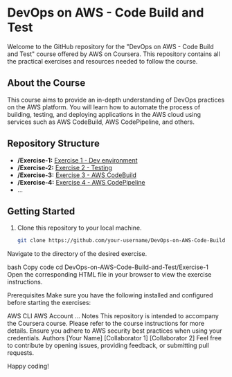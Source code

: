 # DevOps on AWS - Code Build and Test

Welcome to the GitHub repository for the "DevOps on AWS - Code Build and Test" course offered by AWS on Coursera. This repository contains all the practical exercises and resources needed to follow the course.

## About the Course

This course aims to provide an in-depth understanding of DevOps practices on the AWS platform. You will learn how to automate the process of building, testing, and deploying applications in the AWS cloud using services such as AWS CodeBuild, AWS CodePipeline, and others.

## Repository Structure

- **/Exercise-1:** [Exercise 1 - Dev environment](Exercise%201_%20Dev%20environment.html)
- **/Exercise-2:** [Exercise 2 - Testing](Exercise%202_%20Testing.html)
- **/Exercise-3:** [Exercise 3 - AWS CodeBuild](Exercise%203_%20AWS%20CodeBuild.html)
- **/Exercise-4:** [Exercise 4 - AWS CodePipeline](Exercise%204_%20AWS%20CodePipeline.html)
- ...

## Getting Started

1. Clone this repository to your local machine.
   ```bash
   git clone https://github.com/your-username/DevOps-on-AWS-Code-Build-and-Test.git
Navigate to the directory of the desired exercise.

bash
Copy code
cd DevOps-on-AWS-Code-Build-and-Test/Exercise-1
Open the corresponding HTML file in your browser to view the exercise instructions.

Prerequisites
Make sure you have the following installed and configured before starting the exercises:

AWS CLI
AWS Account
...
Notes
This repository is intended to accompany the Coursera course. Please refer to the course instructions for more details.
Ensure you adhere to AWS security best practices when using your credentials.
Authors
[Your Name]
[Collaborator 1]
[Collaborator 2]
Feel free to contribute by opening issues, providing feedback, or submitting pull requests.

Happy coding!
